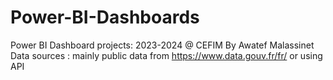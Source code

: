 # Power-BI-Dashboards
Power BI Dashboard projects: 2023-2024 @ CEFIM
By Awatef Malassinet
Data sources : mainly public data from https://www.data.gouv.fr/fr/ or using API
